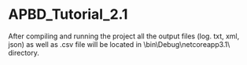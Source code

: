 # APBD_Tutorial_2.1

After compiling and running the project all the output files (log. txt, xml, json) as well as .csv file
will be located in \bin\Debug\netcoreapp3.1\ directory.
